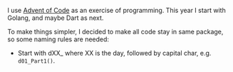 I use [Advent of Code](https://adventofcode.com/) as an exercise of programming.
This year I start with Golang, and maybe Dart as next.

To make things simpler, I decided to make all code stay in same package, so some naming rules are needed:
- Start with dXX_ where XX is the day, followed by capital char, e.g. `d01_Part1()`.

